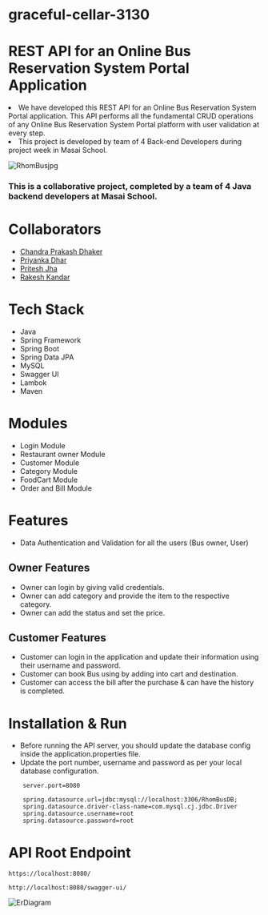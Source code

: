# graceful-cellar-3130




# REST API for an Online Bus Reservation System Portal  Application
<li>We have developed this REST API for an Online Bus Reservation System Portal  application. This API performs
  all the fundamental CRUD operations of any Online Bus Reservation System Portal  platform with user validation at every step.</li>
<li>This project is developed by team of 4 Back-end Developers during project week in Masai School.</li>





![RhomBusjpg](https://user-images.githubusercontent.com/97527158/208288275-e9ecaf67-df3d-4105-a79e-a6632c69ac1e.jpg)

### This is a collaborative project, completed by a team of 4 Java backend developers at Masai School.

# Collaborators

- [Chandra Prakash Dhaker](https://github.com/ChanduDhakad)
- [Priyanka Dhar](https://github.com/Priyanka4251)
- [Pritesh Jha](https://github.com/Pritesh0711)
- [Rakesh Kandar](https://github.com/rakesh7063)


# Tech Stack
- Java
- Spring Framework
- Spring Boot
- Spring Data JPA
- MySQL
- Swagger UI
- Lambok
- Maven


# Modules

- Login Module
- Restaurant owner Module
- Customer Module
- Category Module
- FoodCart Module
- Order and Bill Module



# Features

- Data Authentication and Validation for all the users (Bus owner, User)

## Owner Features
- Owner can login by giving valid credentials.
- Owner can add category and provide the item to the respective category. 
- Owner can add the status and set the price.


## Customer Features
- Customer can login in the application and update their information using their username and password.
- Customer can book Bus  using by adding into cart and destination.
- Customer can access the bill after the purchase & can have the history is completed.


# Installation & Run
 - Before running the API server, you should update the database config inside the application.properties file.
- Update the port number, username and password as per your local database configuration.

```
    server.port=8080

    spring.datasource.url=jdbc:mysql://localhost:3306/RhomBusDB;
    spring.datasource.driver-class-name=com.mysql.cj.jdbc.Driver
    spring.datasource.username=root
    spring.datasource.password=root
```

# API Root Endpoint
```
https://localhost:8080/
```
```
http://localhost:8080/swagger-ui/
```


![ErDiagram](https://user-images.githubusercontent.com/97527158/207376818-ef72bf01-fbb7-4bfd-a373-4270ddb6118e.jpg)
